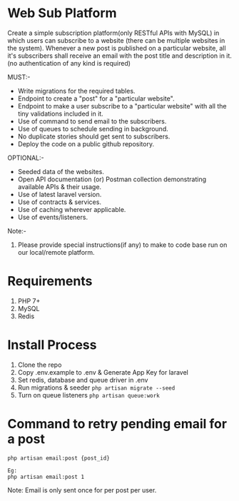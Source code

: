 # Web Sub Platform
Create a simple subscription platform(only RESTful APIs with MySQL) in which users can subscribe to a website (there can be multiple websites in the system). Whenever a new post is published on a particular website, all it's subscribers shall receive an email with the post title and description in it. (no authentication of any kind is required)

MUST:-
- Write migrations for the required tables.
- Endpoint to create a "post" for a "particular website".
- Endpoint to make a user subscribe to a "particular website" with all the tiny validations included in it.
- Use of command to send email to the subscribers.
- Use of queues to schedule sending in background.
- No duplicate stories should get sent to subscribers.
- Deploy the code on a public github repository.

OPTIONAL:-
- Seeded data of the websites.
- Open API documentation (or) Postman collection demonstrating available APIs & their usage.
- Use of latest laravel version.
- Use of contracts & services.
- Use of caching wherever applicable.
- Use of events/listeners.

Note:-
1. Please provide special instructions(if any) to make to code base run on our local/remote platform.

# Requirements
1. PHP 7+
2. MySQL
3. Redis

# Install Process
1. Clone the repo
2. Copy .env.example to .env & Generate App Key for laravel
3. Set redis, database and queue driver in .env
4. Run migrations & seeder `php artisan migrate --seed`
5. Turn on queue listeners `php artisan queue:work`

# Command to retry pending email for a post
```
php artisan email:post {post_id}

Eg:
php artisan email:post 1
```
Note: Email is only sent once for per post per user.
